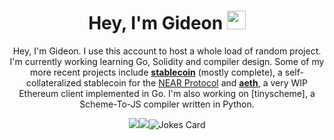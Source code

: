 <div align="center">
  <h1> Hey, I'm Gideon <img src="https://emojis.slackmojis.com/emojis/images/1536351075/4594/blob-wave.gif?1536351075" width="30"/></h1>

Hey, I'm Gideon. I use this account to host a whole load of random project. I'm currently working learning Go, Solidity and compiler design. Some of my more recent projects include **[stablecoin](https://github.com/gideongrinberg/stablecoin)** (mostly complete), a self-collateralized stablecoin for the [NEAR Protocol](https://near.org) and **[aeth](https://github.com/gideongrinberg/aeth)**, a very WIP Ethereum client implemented in Go. I'm also working on [tinyscheme], a Scheme-To-JS compiler written in Python.

<img src="https://github-readme-stats.vercel.app/api?username=gideongrinberg&show_icons=true&count_private=true&theme=dracula"/><img src="https://github-readme-stats.vercel.app/api/wakatime?username=gideongrinberg&theme=dracula&layout=compact"/><img src="https://readme-jokes.vercel.app/api" alt="Jokes Card"/>
</div>
